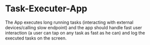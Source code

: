 # Task-Executer-App
The App executes long running tasks (interacting with external devices/calling slow endpoint) and the app should handle fast user interaction (a user can tap on any task as fast as he can) and log the executed tasks on the screen.
